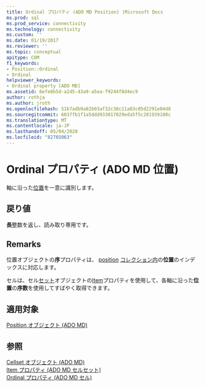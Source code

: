 ```yaml
---
title: Ordinal プロパティ (ADO MD Position) |Microsoft Docs
ms.prod: sql
ms.prod_service: connectivity
ms.technology: connectivity
ms.custom: ''
ms.date: 01/19/2017
ms.reviewer: ''
ms.topic: conceptual
apitype: COM
f1_keywords:
- Position::Ordinal
- Ordinal
helpviewer_keywords:
- Ordinal property [ADO MD]
ms.assetid: 6efe8b5d-a2d5-43a9-a5ea-f9244f8d4ec9
author: rothja
ms.author: jroth
ms.openlocfilehash: 51b7adb9a82b03af32c38c11a03c05d2291e04d8
ms.sourcegitcommit: 6037fb1f1a5ddd933017029eda5f5c281939100c
ms.translationtype: MT
ms.contentlocale: ja-JP
ms.lasthandoff: 05/04/2020
ms.locfileid: "82765063"
---
```

# <a name="ordinal-property-ado-md-position"></a>Ordinal プロパティ (ADO MD 位置)
軸に沿った[位置](../../../ado/reference/ado-md-api/position-object-ado-md.md)を一意に識別します。  
  
## <a name="return-values"></a>戻り値  
 **長**整数を返し、読み取り専用です。  
  
## <a name="remarks"></a>Remarks  
 位置オブジェクトの**序**プロパティは、 [position](../../../ado/reference/ado-md-api/position-object-ado-md.md) [コレクション内](../../../ado/reference/ado-md-api/positions-collection-ado-md.md)の**位置**のインデックスに対応します。  
  
 セルは、セル[セット](../../../ado/reference/ado-md-api/cellset-object-ado-md.md)オブジェクトの[Item](../../../ado/reference/ado-md-api/item-property-ado-md-cellset.md)プロパティを使用して、各軸に沿った**位置**の**序数**を使用してすばやく取得できます。  
  
## <a name="applies-to"></a>適用対象  
 [Position オブジェクト (ADO MD)](../../../ado/reference/ado-md-api/position-object-ado-md.md)  
  
## <a name="see-also"></a>参照  
 [Cellset オブジェクト (ADO MD)](../../../ado/reference/ado-md-api/cellset-object-ado-md.md)   
 [Item プロパティ (ADO MD セルセット)](../../../ado/reference/ado-md-api/item-property-ado-md-cellset.md)   
 [Ordinal プロパティ (ADO MD セル)](../../../ado/reference/ado-md-api/ordinal-property-ado-md-cell.md)
